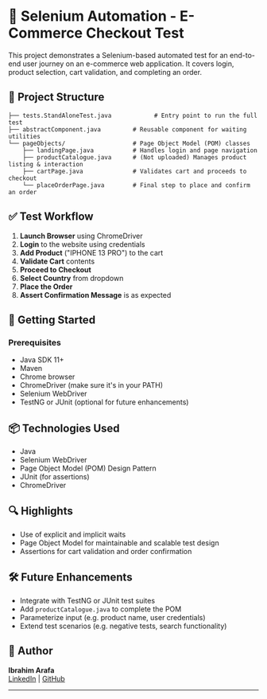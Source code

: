 # 🧪 Selenium Automation - E-Commerce Checkout Test

This project demonstrates a Selenium-based automated test for an end-to-end user journey on an e-commerce web
application. It covers login, product selection, cart validation, and completing an order.

## 📌 Project Structure

```
├── tests.StandAloneTest.java            # Entry point to run the full test
├── abstractComponent.java         # Reusable component for waiting utilities
└── pageObjects/                   # Page Object Model (POM) classes
    ├── landingPage.java           # Handles login and page navigation
    ├── productCatalogue.java      # (Not uploaded) Manages product listing & interaction
    ├── cartPage.java              # Validates cart and proceeds to checkout
    └── placeOrderPage.java        # Final step to place and confirm an order
```

## ✅ Test Workflow

1. **Launch Browser** using ChromeDriver
2. **Login** to the website using credentials
3. **Add Product** ("IPHONE 13 PRO") to the cart
4. **Validate Cart** contents
5. **Proceed to Checkout**
6. **Select Country** from dropdown
7. **Place the Order**
8. **Assert Confirmation Message** is as expected

## 🚀 Getting Started

### Prerequisites

- Java SDK 11+
- Maven
- Chrome browser
- ChromeDriver (make sure it's in your PATH)
- Selenium WebDriver
- TestNG or JUnit (optional for future enhancements)

## 📦 Technologies Used

- Java
- Selenium WebDriver
- Page Object Model (POM) Design Pattern
- JUnit (for assertions)
- ChromeDriver

## 🔍 Highlights

- Use of explicit and implicit waits
- Page Object Model for maintainable and scalable test design
- Assertions for cart validation and order confirmation

## 🛠️ Future Enhancements

- Integrate with TestNG or JUnit test suites
- Add `productCatalogue.java` to complete the POM
- Parameterize input (e.g. product name, user credentials)
- Extend test scenarios (e.g. negative tests, search functionality)

## 👤 Author

**Ibrahim Arafa**  
[LinkedIn](https://www.linkedin.com/in/ibrahim-arafa/) | [GitHub](https://github.com/ibrahim3rafa)

---

